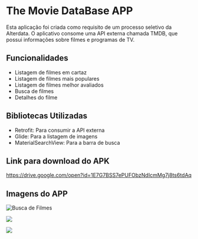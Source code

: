 # The Movie DataBase APP

Esta aplicação foi criada como requisito de um processo seletivo da Alterdata.
O aplicativo consome uma API externa chamada TMDB, que possui informações sobre filmes e programas de TV.

## Funcionalidades
* Listagem de filmes em cartaz
* Listagem de filmes mais populares
* Listagem de filmes melhor avaliados
* Busca de filmes
* Detalhes do filme

## Bibliotecas Utilizadas
* Retrofit: Para consumir a API externa
* Glide: Para a listagem de imagens
* MaterialSearchView: Para a barra de busca

## Link para download do APK

https://drive.google.com/open?id=1E7G7BSS7ePUFObzNdIcmMg7j8ts6tdAq

## Imagens do APP

![Busca de Filmes](https://lh3.googleusercontent.com/DPiriB3KQnO1aYcihtCfjq7pbgew24T6Un-7nwVhnEUGVM6qb1-dGDFDkjzJ3P3g6PhfkhdqzjxOXnYgh3NVy0fVB_fMSaqx20jov1hrOHNlcdms9vYbxEnGAugHpqKGXGJNeHXL07Sm0_RnWN5LjJpsiBlm_9D9Vhj19ZNWrB9R8zRWMyghKHoECAY3-D4NwaZb-N6U5gDq8H0cUGCNHnfYKszZXKDDJACG7_7Ynienwpt-0ZEJ6xPCC2_WLoRNXHSl6PBRumdPPciaz3MzjX9cg-wuMb5CYAwP2yZzZ_XCyAudD0rASA-RxQNL0fgWC9UTiJo4ga4h58S3Bjn7FTPOTFo2UIFRvRmP3msLDVKzLbY688AsU6xGYaQvgfSHJ1mn3ftKFd1iJ9G4u3yCMiQBDDZNlNkwTdryeOx1wf1_rEasssDfWgesr6izsDRv8kBaXeFTtl_brFz7y5RjEBkxDdtihBXvA9Yrn0J9fdNaTSVP6DnwBBO0x35Msrs1XwxoZr1juQSsD8gfK3rollS-q3uSDxfUvTXAkwDSh4tbP7vb0C8cIDAiCjHPatQwJ2QTIeuXkDyvPbQMGr7MMcqWHdQnAq9ZevOEMMs9SIP8JXle5f0WEoIU6aMnA5fKTpRQz15Jy_xTlipZbf0e61Z0t0J1Z2Du7Waz=w369-h656-no "Busca de Filmes")

[](https://lh3.googleusercontent.com/5Q1fsSrGS7tn1zGoXefUnb0U82ZoAkB2hbp--WmUvE7A4ronVNaMzq-Pl3TXkjUO1sBD45vT2NAe9KtnvCe3u9vM1jnuC2ssKqLRvuF4jovYZYr3hgZ44nr0dRSzfCT_qYj3IDli-pJiRWSskRenrGpYl7IxPbO27YtufUUHSWGDcsDaknJRJu1MRaNUSAzbrG0JtTaYXabnfuXVvqHf99dcLwoSF6hp8DJiNoKTG3hhgB_fLDA_U5YwT-a72qnZLaJjwwquGXHv-czIxUQcZ4ewhp-LmHrAr3EiZrMBQGqBLJdhsOcDJAxQGsbHhiAn_8F-WBENNsh6aQmPzga3EYvk8n96KSjvZiu4vHjQaDAvfktZOwnxRHphz5TOMt46DAREN2aiIhI3XXEDhMXobuOKjRTtnaNvp1gCr3kDW5dx4CclOFQnk_X3H-LOjxHKyGHkhBiXXeqlKTMwJAoTGl9euWx4U3xpV1qr9LNhFm8rjiSFCpk7Re50dfLKlapEuzEZH0FbFXIMrsGzTJ4gsROuHiRTxVhdi77KSEqeJPNchQhHkCnraZAHN_nIL4l2XdT6Xie6tFEpoTyUiesMYDJFCuMTfqe09FEv9rRWeTU_qxkZzhUSS9Q-m-Va3XnlXjrXGImymTK26M4fteKuTjw0GGtvdY17PKEM=w369-h656-no)

![](https://lh3.googleusercontent.com/7MkOG8gTw4IxNWB_yRo2Mdt6rG8i9UAyFYJ5PKGJl59_Zb7RlME_S-p54kYlkMhyrlfw26P1LLlCgA6nxaPEW2gF78NfoCHGKgV1ThtBrAL1J2_vOjs5N61IU1pS60onyV8YdLBz2S3YI70gixt2_rmuf23_nayzrQ0RQGNDVUJXw8ras3LtsG4tsoY7KF-Ltx7hN4yogP0fhnHrphx779JTnjy_8j1SIfNMWlHF-jP3EVTgqSIzdsl1ZixRcT7eY_jf7ubcZ8OvABCbyNrjax99RzZ_9h1_G0YhUcsuicwOLrh2O14nZKPD9mogZBoxi2M9XTBQ1WaEYt_4JrgVtQUtyOUWA6tGrertg__z1oKrkgIz-8Nb4C-3oSHwCECdk54s3HD_uQTIZwmmbay8X5n_v3vte5TVGUo4xP70xbJlPVcNAxik_dXfP0zpuVpc1L70hlZF_csOlC84cFBthOy-tr9xwKiehbLrwNngnkf1_DpLS3Z9CliVIQEoJleftOxjHYDfb4XuoYhdAh9rNz-3VuFNwdLqLx1cRbRrOBfO98nEwJ8TaJsZi19qrgebxNreN5ZqSYdtmVS8-oAZSc9pMjvRaxFKtqEOIgoZf7cNwvKZ03nBYKmr6WR9m3M6ha4yZq0_3MTS2u1VL_mWG3IlDWtrzZGu42jq=w369-h656-no)

![](https://lh3.googleusercontent.com/LHv_-ngYIM5LpNRzJQpxQsxf71ipMiMx7Hhq1a6v7kZa6e2aD0mEqe5Ke_lJgLxuuJFUfAS0IOQ1ps7jCHCzWsKPz7znMKt4eyGdqHcn8HsNA_JBeGax0vUue_-201wAyCU6C2PIc6K-IDcJBex-Y_cVNqN72_fHLUQZ7WE1bcHdFWnexgVo47z_X40Q6uQTSn5F4cfncJEw4WfRuUy8XfFpn2FWqe0pzJpwhTHJ5sbjeTxZnzt6pyoKmxGm7wZ2QRq97ml605-R1jdPAvat5wimV64HSAj8lcsdyRtJSqhmnUhTp2ch9JhVHAi525hIfVq_mJG_J1MQ-6w3awSsFjLqH0fQ3S7-1JCCnPCdL3p47WqIaH5UrW6mUJIQJQu9lp5qDYA76UpT8LmIZoCtCpwVi3EM7uDsxS2aACLYNcVTXuaNDCv9NwD4VpjQNBqeyUIOXhdeRn56wenjCowWCY7kcVdxuVfDqQkIFg1wTalkZRGpIsJjrcvu_yemXPIdX-ZKmOiiTevNgA-KDIWR6vjzQtrx3nqoUuqg0bHm_HEbLVGFGY_l2FnjjWIbcCFGH9bgdfnaWVvxEMG3A95OUAhfbLdDCu0n0zsKAHzquqNjRgdR-eHXIkGyrlTmG66S2Qz6HGNhxcKd-BJCTUsKjMhk7JqEMhei_kSE=w369-h656-no)
